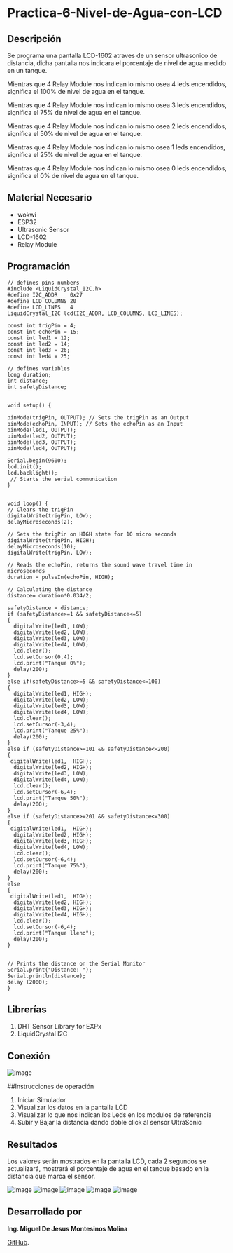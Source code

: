 # Practica-6-Nivel-de-Agua-con-LCD

## Descripción

Se programa una pantalla LCD-1602 atraves de un sensor ultrasonico de distancia, dicha pantalla nos indicara el porcentaje de nivel de agua medido en un tanque.

Mientras que 4 Relay Module nos indican lo mismo osea 4 leds encendidos, significa el 100% de nivel de agua en el tanque.

Mientras que 4 Relay Module nos indican lo mismo osea 3 leds encendidos, significa el 75% de nivel de agua en el tanque.

Mientras que 4 Relay Module nos indican lo mismo osea 2 leds encendidos, significa el 50% de nivel de agua en el tanque.

Mientras que 4 Relay Module nos indican lo mismo osea 1 leds encendidos, significa el 25% de nivel de agua en el tanque.

Mientras que 4 Relay Module nos indican lo mismo osea 0 leds encendidos, significa el 0% de nivel de agua en el tanque.


## Material Necesario

- wokwi
- ESP32
- Ultrasonic Sensor
- LCD-1602
- Relay Module 
  
## Programación
```
// defines pins numbers
#include <LiquidCrystal_I2C.h>
#define I2C_ADDR    0x27
#define LCD_COLUMNS 20
#define LCD_LINES   4
LiquidCrystal_I2C lcd(I2C_ADDR, LCD_COLUMNS, LCD_LINES);

const int trigPin = 4;
const int echoPin = 15;
const int led1 = 12;
const int led2 = 14;
const int led3 = 26;
const int led4 = 25;

// defines variables
long duration;
int distance;
int safetyDistance;


void setup() {
  
pinMode(trigPin, OUTPUT); // Sets the trigPin as an Output
pinMode(echoPin, INPUT); // Sets the echoPin as an Input
pinMode(led1, OUTPUT);
pinMode(led2, OUTPUT);
pinMode(led3, OUTPUT);
pinMode(led4, OUTPUT);

Serial.begin(9600); 
lcd.init();
lcd.backlight();
 // Starts the serial communication
}


void loop() {
// Clears the trigPin
digitalWrite(trigPin, LOW);
delayMicroseconds(2);

// Sets the trigPin on HIGH state for 10 micro seconds
digitalWrite(trigPin, HIGH);
delayMicroseconds(10);
digitalWrite(trigPin, LOW);

// Reads the echoPin, returns the sound wave travel time in microseconds
duration = pulseIn(echoPin, HIGH);

// Calculating the distance
distance= duration*0.034/2;

safetyDistance = distance;
if (safetyDistance>=1 && safetyDistance<=5)
{
  digitalWrite(led1, LOW);
  digitalWrite(led2, LOW);
  digitalWrite(led3, LOW);
  digitalWrite(led4, LOW);
  lcd.clear();
  lcd.setCursor(0,4);
  lcd.print("Tanque 0%");
  delay(200);
}
else if(safetyDistance>=5 && safetyDistance<=100) 
{
  digitalWrite(led1, HIGH);
  digitalWrite(led2, LOW);
  digitalWrite(led3, LOW);
  digitalWrite(led4, LOW);
  lcd.clear();
  lcd.setCursor(-3,4);
  lcd.print("Tanque 25%");
  delay(200);
}
else if (safetyDistance>=101 && safetyDistance<=200)
{
 digitalWrite(led1,  HIGH);
  digitalWrite(led2, HIGH);
  digitalWrite(led3, LOW);
  digitalWrite(led4, LOW);
  lcd.clear();
  lcd.setCursor(-6,4);
  lcd.print("Tanque 50%");
  delay(200);
}
else if (safetyDistance>=201 && safetyDistance<=300)
{
 digitalWrite(led1,  HIGH);
  digitalWrite(led2, HIGH);
  digitalWrite(led3, HIGH);
  digitalWrite(led4, LOW);
  lcd.clear();
  lcd.setCursor(-6,4);
  lcd.print("Tanque 75%");
  delay(200);
}
else 
{
 digitalWrite(led1,  HIGH);
  digitalWrite(led2, HIGH);
  digitalWrite(led3, HIGH);
  digitalWrite(led4, HIGH);
  lcd.clear();
  lcd.setCursor(-6,4);
  lcd.print("Tanque lleno");
  delay(200);
}


// Prints the distance on the Serial Monitor
Serial.print("Distance: ");
Serial.println(distance);
delay (2000);
}
 ```
## Librerías

1. DHT Sensor Library for EXPx
2. LiquidCrystal I2C

## Conexión

![image](https://github.com/MiguelMontesinos/Practica-6-Nivel-de-Agua-con-LCD/blob/main/Captura%20de%20pantalla%202024-12-17%20202500.png?raw=true)

##Instrucciones de operación 

1. Iniciar Simulador
2. Visualizar los datos en la pantalla LCD
3. Visualizar lo que nos indican los Leds en los modulos de referencia
4. Subir y Bajar la distancia dando doble click al sensor UltraSonic

## Resultados

Los valores serán mostrados en la pantalla LCD, cada 2 segundos se actualizará, mostrará el porcentaje de agua en el tanque basado en la distancia que marca el sensor.

![image](https://github.com/MiguelMontesinos/Practica-6-Nivel-de-Agua-con-LCD/blob/main/Captura%20de%20pantalla%202024-12-17%20203104.png?raw=true)
![image](https://github.com/MiguelMontesinos/Practica-6-Nivel-de-Agua-con-LCD/blob/main/Captura%20de%20pantalla%202024-12-17%20203129.png?raw=true)
![image](https://github.com/MiguelMontesinos/Practica-6-Nivel-de-Agua-con-LCD/blob/main/Captura%20de%20pantalla%202024-12-17%20203154.png?raw=true)
![image](https://github.com/MiguelMontesinos/Practica-6-Nivel-de-Agua-con-LCD/blob/main/Captura%20de%20pantalla%202024-12-17%20203224.png?raw=true)
![image](https://github.com/MiguelMontesinos/Practica-6-Nivel-de-Agua-con-LCD/blob/main/Captura%20de%20pantalla%202024-12-17%20203238.png?raw=true)

## Desarrollado por 

**Ing. Miguel De Jesus Montesinos Molina** 

[GitHub](https://github.com/MiguelMontesinos).
